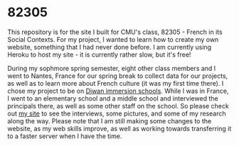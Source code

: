 # 82305
This repository is for the site I built for CMU's class, 82305 - French in its Social Contexts.
For my project, I wanted to learn how to create my own website,
something that I had never done before. I am currently using Heroku to host my site -
it is currently rather slow, but it's free!

During my sophmore spring semester, eight other class
members and I went to Nantes, France for our spring break to collect data for our projects,
as well as to learn more about French culture (it was my first time there).
I chose my project to be on [Diwan immersion schools](https://en.wikipedia.org/wiki/Diwan_(school)).
While I was in France, I went to an elementary school and a middle school and interviewed the principals there,
as well as some other staff on the school. So please check out
[my site](https://diwan82305.herokuapp.com/static/pages/main.html)
to see the interviews, some pictures, and some of my research along the way. Please note that
I am still making some changes to the website, as my web skills improve, as well as
working towards transferring it to a faster server when I have the time.
